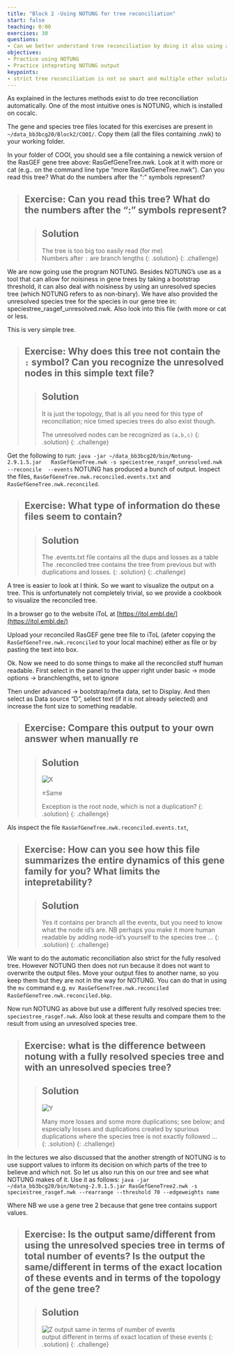 ```yaml
---
title: "Block 2 -Using NOTUNG for tree reconciliation"
start: false
teaching: 0:00
exercises: 30
questions:
- Can we better understand tree reconciliation by doing it also using a program 
objectives:
- Practice using NOTUNG 
- Practice intepreting NOTUNG output
keypoints:
- strict tree reconciliation is not so smart and multiple other solutions exist 
---
```





As explained in the lectures methods exist to do tree reconciliation automatically. One of the most intuitive ones is NOTUNG, which is installed on cocalc. 

The gene and species tree files located for this exercises are present in  `~/data_bb3bcg20/Block2/COOI/`. Copy them (all the files containing .nwk) to your working folder. 

In your folder of COOI, you should see a file containing a newick version of the RasGEF gene tree above: RasGefGeneTree.nwk. Look at it with more or cat (e.g.. on the command line type “more RasGefGeneTree.nwk”). Can you read this tree? What do the numbers after the “:” symbols represent?
> ## Exercise: Can you read this tree? What do the numbers after the “:” symbols represent?
>
>> ## Solution
>> The tree is too big too easily read (for me)\
>> Numbers after `:` are branch lengths
> {: .solution}
{: .challenge}



We are now going use the program NOTUNG. Besides NOTUNG’s use as a tool that can allow for noisiness in gene trees by taking a bootstrap threshold, it can also deal with noisiness by using an unresolved species tree (which NOTUNG refers to as non-binary). We have also provided the unresolved species tree for the species in our gene tree in: speciestree_rasgef_unresolved.nwk. Also look into this file (with more or cat or less. 

This is very simple tree. 
> ## Exercise: Why does this tree not contain the `:` symbol? Can you recognize the unresolved nodes in this simple text file?
>
>> ## Solution
>> It is just the topology, that is all you need for this type of reconciliation; nice timed species trees do also exist though.
>>
>> The unresolved nodes can be recognized as `(a,b,c)`
> {: .solution}
{: .challenge}

Get the following to run: `java -jar ~/data_bb3bcg20/bin/Notung-2.9.1.5.jar   RasGefGeneTree.nwk -s speciestree_rasgef_unresolved.nwk --reconcile  --events`
   NOTUNG has produced a bunch of output. Inspect the files, `RasGefGeneTree.nwk.reconciled.events.txt` and `RasGefGeneTree.nwk.reconciled`. 
   
   
> ## Exercise:   What type of information do these files seem to contain? 
>
>> ## Solution
>> The .events.txt file contains all the dups and losses as a table
>> The .reconciled tree contains the tree from previous but with duplications and losses.
> {: .solution}
{: .challenge}

[//]: ## (Are ?? cD species nodes that exist in the gene tree but not in  the unresolved tree? ??? )

A tree is easier to look at I think. So we want to visualize the output on a tree. This is unfortunately not completely trivial, so we provide a cookbook to visualize the reconciled tree. 
        
In a browser go to the website iToL at [https://itol.embl.de/](https://itol.embl.de/)
 
Upload your reconciled RasGEF gene tree file to iToL (afeter copying the `RasGefGeneTree.nwk.reconciled` to your local machine) either as file or by pasting the text into box. 
    
Ok. Now we need to do some things to make all the reconciled stuff human readable. First select in the panel to the upper right under basic -> mode options -> branchlengths, set to ignore 
    
Then under advanced -> bootstrap/meta data, set to Display. And then select as Data source “D”, select text (if it is not already selected) and increase the font size to something readable.
    
> ## Exercise:   Compare this output to your own answer when manually re
>
>> ## Solution
>> ![X](../fig/answer_notung_unresolves.png)
>>
>>
>>±Same
>>
>>Exception is the root node, which is not a duplication?
> {: .solution}
{: .challenge}
    
    
Als inspect the file `RasGefGeneTree.nwk.reconciled.events.txt`, 
> ## Exercise:  How can you see how this file summarizes the entire dynamics of this gene family for you? What limits the intepretability? 
>
>> ## Solution
>>Yes it contains per branch all the events, but you need to know what the node id’s are. NB perhaps you make it more human readable by adding node-id’s yourself to the species tree … 
> {: .solution}
{: .challenge}
    
We want to do the automatic reconciliation also strict for the fully resolved tree. However NOTUNG then does not run because it does not want to overwrite the output files. Move your output files to another name, so you keep them but they are not in the way for NOTUNG. You can do that in using the `mv` command  e.g. `mv RasGefGeneTree.nwk.reconciled RasGefGeneTree.nwk.reconciled.bkp`. 


Now run NOTUNG as above but use a different fully resolved species tree: `speciestree_rasgef.nwk`. Also look at these results and compare them to the result from using an unresolved species tree.

> ## Exercise:  what is the difference between notung with a fully resolved species tree and with an unresolved species tree? 
>
>> ## Solution
>>![Y](../fig/answer_notung_strict.png)
>>
>> Many more losses and some more duplications; see below; and especially losses and duplications created by spurious duplications where the species tree is not exactly followed  …  
> {: .solution}
{: .challenge}

[//]: ## (To compare trees: http://phylo.io/ try it, except ) 

In the lectures we also discussed that the another strength of NOTUNG is to use support values to inform its decision on which parts of the tree to believe and which not. So let us also run this on our tree and see what NOTUNG makes of it. Use it as follows: `java -jar ~/data_bb3bcg20/bin/Notung-2.9.1.5.jar RasGefGeneTree2.nwk -s speciestree_rasgef.nwk --rearrange --threshold 70 --edgeweights name`

Where NB we use a gene tree 2 because that gene tree contains support values. 
> ## Exercise: Is the output same/different from using the unresolved species tree in terms of total number of events?  Is the output the same/different in terms of the exact location of these events and in terms of the topology of the gene tree?
>
>> ## Solution
>>![Z](../fig/answer_notung_strict.png)
>>  output same in terms of number of events \
>> output different in terms of exact location of these events
> {: .solution}
{: .challenge}
